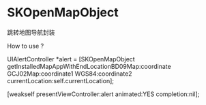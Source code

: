 # SKOpenMapObject
跳转地图导航封装

How to use ?

UIAlertController *alert = [SKOpenMapObject getInstalledMapAppWithEndLocationBD09Map:coordinate GCJ02Map:coordinate1 WGS84:coordinate2 currentLocation:self.currentLocation];

[weakself presentViewController:alert animated:YES completion:nil];
